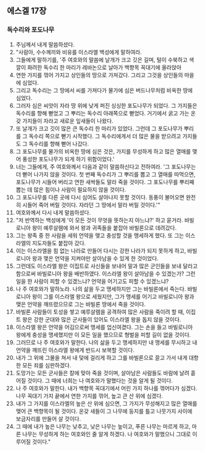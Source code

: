 ## 에스겔 17장

### 독수리와 포도나무
1. 주님께서 내게 말씀하셨다.
2. "사람아, 수수께끼와 비유를 이스라엘 백성에게 말하여라.
3. 그들에게 말하기를, '주 여호와의 말씀에 날개가 크고 깃은 길며, 털이 수북하고 색깔이 화려한 독수리 한 마리가 레바논으로 날아가 백향목 꼭대기에 올라앉아
4. 연한 가지를 꺾어 가지고 상인들의 땅으로 가져갔다. 그리고 그것을 상인들의 마을에 심었다.
5. 그리고 독수리는 그 땅에서 씨를 가져다가 물가에 심은 버드나무처럼 비옥한 땅에 심었다.
6. 그러자 심은 씨앗이 자라 땅 위에 낮게 퍼진 싱싱한 포도나무가 되었다. 그 가지들은 독수리를 향해 뻗었고 그 뿌리는 독수리 아래쪽으로 뻗었다. 거기에서 굵고 가는 온갖 가지들이 자라고 새로운 잎새들이 나왔다.
7. 또 날개가 크고 깃이 많은 큰 독수리 한 마리가 있었다. 그런데 그 포도나무가 뿌리를 그 독수리 쪽으로 뻗기 시작했다. 그 독수리에게서 더 많은 물을 받으려고 가지들도 그 독수리를 향해 뻗어 나갔다.
8. 그 포도나무를 물가의 비옥한 땅에 심은 것은, 가지를 무성하게 하고 많은 열매를 맺어 풍성한 포도나무가 되게 하기 위함이었다.'
9. 너는 그들에게, 주 여호와께서 다음과 같이 말씀하신다고 전하여라. '그 포도나무는 더 뻗어 나가지 않을 것이다. 첫 번째 독수리가 그 뿌리를 뽑고 그 열매를 따먹으면, 포도나무가 시들어 버리고 연한 새싹들도 말라 죽을 것이다. 그 포도나무를 뿌리째 뽑는 데 많은 힘이나 사람이 필요하지 않을 것이다.
10. 그 포도나무를 다른 곳에 다시 심어도 살아나지 못할 것이다. 동풍이 불어오면 완전히 시들어 죽어 버릴 것이다. 자라던 그 땅에서 말라 버릴 것이다.'"
11. 여호와께서 다시 내게 말씀하셨다.
12. "저 반역하는 백성에게 '이 모든 것이 무엇을 뜻하는지 아느냐?' 하고 묻거라. 바빌로니아 왕이 예루살렘에 와서 왕과 귀족들을 붙잡아 바빌론으로 데려갔다.
13. 그는 왕족 중 한 사람을 세워 언약을 맺고 충성할 것을 맹세하게 했다. 또 그는 이스라엘의 지도자들도 붙잡아 갔다.
14. 이는 이스라엘을 힘 없는 나라로 만들어 다시는 강한 나라가 되지 못하게 하고, 바빌로니아 왕과 맺은 언약을 지켜야만 살아남을 수 있게 한 것이었다.
15. 그런데도 이스라엘 왕은 이집트로 사신들을 보내어 말과 많은 군인들을 보내 달라고 함으로써 바빌로니아 왕을 배반하였다. 이스라엘 왕이 살아남을 수 있겠는가? 그런 일을 한 사람이 피할 수 있겠느냐? 언약을 어기고도 피할 수 있겠느냐?
16. 나 주 여호와가 말하노라. 나의 삶을 두고 맹세하지만 그는 바빌론에서 죽는다. 바빌로니아 왕이 그를 이스라엘 왕으로 세웠지만, 그가 맹세를 어기고 바빌로니아 왕과 맺은 언약을 깨뜨렸으므로 그는 바빌론 땅에서 죽을 것이다.
17. 바빌론 사람들이 토성을 쌓고 예루살렘을 공격하여 많은 사람을 죽이려 할 때, 이집트 왕은 강한 군대와 많은 군사들이 있어도 이스라엘 왕을 돕지 않을 것이다.
18. 이스라엘 왕은 언약을 어김으로써 맹세를 업신여겼다. 그는 손을 들고 바빌로니아 왕에게 충성을 맹세했지만 이 모든 일을 했으므로 형벌을 피할 길이 없을 것이다.
19. 그러므로 나 주 여호와가 말한다. 나의 삶을 두고 맹세하지만 내 맹세를 무시하고 내 언약을 깨뜨린 이스라엘 왕에게 반드시 보복할 것이다.
20. 내가 그 위에 그물을 쳐서 내 덫에 걸리게 하고 그를 바빌론으로 끌고 가서 내게 대항한 모든 죄를 심판하겠다.
21. 도망가는 모든 군사들은 칼에 맞아 죽을 것이며, 살아남은 사람들도 바람에 날려 흩어질 것이다. 그 때에 너희는 나 여호와가 말했다는 것을 알게 될 것이다.
22. 나 주 여호와가 말한다. 내가 백향목 꼭대기에서 어린 가지 하나를 꺾어다가 심겠다. 나무 꼭대기 가지 끝에서 연한 가지를 꺾어, 높고 큰 산 위에 심겠다.
23. 내가 그 가지를 이스라엘의 높은 산 위에 심으면, 그 가지가 무성해지고 많은 열매를 맺어 큰 백향목이 될 것이다. 온갖 새들이 그 나무에 둥지를 틀고 나뭇가지 사이에 보금자리를 만들어 살 것이다.
24. 그 때에 내가 높은 나무는 낮추고, 낮은 나무는 높이고, 푸른 나무는 마르게 하고, 마른 나무는 무성하게 하는 여호와인 줄 알게 하겠다. 나 여호와가 말했으니 그대로 이루어질 것이다."